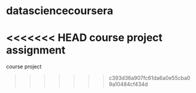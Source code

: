 datasciencecoursera
===================

<<<<<<< HEAD
course project assignment
=======
course project
>>>>>>> c393d36a907fc61da6a0e55cba09a10484cf434d
